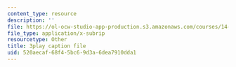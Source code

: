 ```yaml
---
content_type: resource
description: ''
file: https://ol-ocw-studio-app-production.s3.amazonaws.com/courses/14-01sc-principles-of-microeconomics-fall-2011/520aecaf68f45bc69d3a6dea7910dda1_9kH0x7V_0Ig.vtt
file_type: application/x-subrip
resourcetype: Other
title: 3play caption file
uid: 520aecaf-68f4-5bc6-9d3a-6dea7910dda1
---
```

